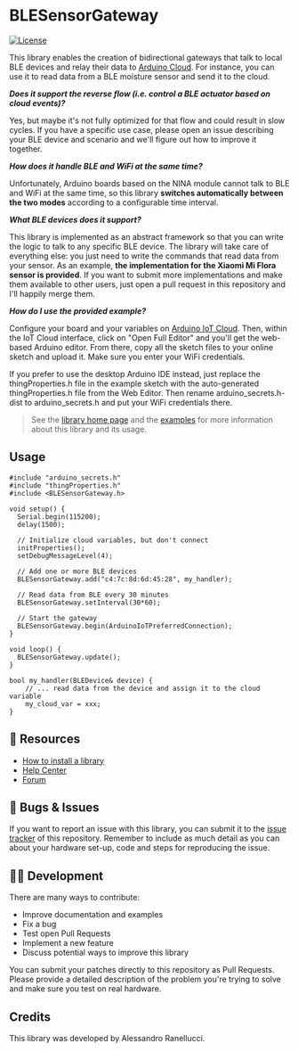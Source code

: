 # BLESensorGateway

[![License](https://img.shields.io/github/license/alranel/BLESensorGateway)](https://support.arduino.cc/hc/en-us/articles/360018434279-I-have-used-Arduino-for-my-project-do-I-need-to-release-my-source-code-)

This library enables the creation of bidirectional gateways that talk to local BLE devices and relay their data to [Arduino Cloud](https://cloud.arduino.cc/). For instance, you can use it to read data from a BLE moisture sensor and send it to the cloud.

**_Does it support the reverse flow (i.e. control a BLE actuator based on cloud events)?_**

Yes, but maybe it's not fully optimized for that flow and could result in slow cycles. If you have a specific use case, please open an issue describing your BLE device and scenario and we'll figure out how to improve it together.

**_How does it handle BLE and WiFi at the same time?_**

Unfortunately, Arduino boards based on the NINA module cannot talk to BLE and WiFi at the same time, so this library **switches automatically between the two modes** according to a configurable time interval.

**_What BLE devices does it support?_**

This library is implemented as an abstract framework so that you can write the logic to talk to any specific BLE device. The library will take care of everything else: you just need to write the commands that read data from your sensor. As an example, **the implementation for the Xiaomi Mi Flora sensor is provided**. If you want to submit more implementations and make them available to other users, just open a pull request in this repository and I'll happily merge them.

**_How do I use the provided example?_**

Configure your board and your variables on [Arduino IoT Cloud](https://cloud.arduino.cc). Then, within the IoT Cloud interface, click on "Open Full Editor" and you'll get the web-based Arduino editor. From there, copy all the sketch files to your online sketch and upload it. Make sure you enter your WiFi credentials.

If you prefer to use the desktop Arduino IDE instead, just replace the thingProperties.h file in the example sketch with the auto-generated thingProperties.h file from the Web Editor. Then rename arduino_secrets.h-dist to arduino_secrets.h and put your WiFi credentials there.

> See the [library home page](https://www.arduino.cc/reference/en/libraries/blesensorgateway/) and the [examples](examples/) for more information about this library and its usage.

## Usage

```arduino
#include "arduino_secrets.h"
#include "thingProperties.h"
#include <BLESensorGateway.h>

void setup() {
  Serial.begin(115200);
  delay(1500);

  // Initialize cloud variables, but don't connect
  initProperties();
  setDebugMessageLevel(4);

  // Add one or more BLE devices
  BLESensorGateway.add("c4:7c:8d:6d:45:28", my_handler);

  // Read data from BLE every 30 minutes
  BLESensorGateway.setInterval(30*60);
  
  // Start the gateway
  BLESensorGateway.begin(ArduinoIoTPreferredConnection);
}

void loop() {
  BLESensorGateway.update();
}

bool my_handler(BLEDevice& device) {
    // ... read data from the device and assign it to the cloud variable
    my_cloud_var = xxx;
}
```

## 🔎 Resources

* [How to install a library](https://www.arduino.cc/en/guide/libraries)
* [Help Center](https://support.arduino.cc/)
* [Forum](https://forum.arduino.cc)

## 🐛 Bugs & Issues

If you want to report an issue with this library, you can submit it to the [issue tracker](issues) of this repository. Remember to include as much detail as you can about your hardware set-up, code and steps for reproducing the issue.

## 👨‍💻 Development

There are many ways to contribute:

* Improve documentation and examples
* Fix a bug
* Test open Pull Requests
* Implement a new feature
* Discuss potential ways to improve this library

You can submit your patches directly to this repository as Pull Requests. Please provide a detailed description of the problem you're trying to solve and make sure you test on real hardware.

## Credits

This library was developed by Alessandro Ranellucci.
